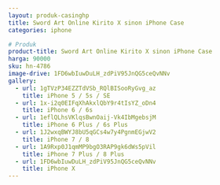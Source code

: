 ```yaml
---
layout: produk-casinghp
title: Sword Art Online Kirito X sinon iPhone Case
categories: iphone

# Produk
product-title: Sword Art Online Kirito X sinon iPhone Case
harga: 90000
sku: hn-4786
image-drive: 1FD6wbIuwDuLH_zdPiV95JnQG5ceQvNNv
gallery:
  - url: 1gTVzP34EZZTdVSb_RQlBISooRyGvg_az
    title: iPhone 5 / 5s / SE
  - url: 1x-i2q0EIFqXhAkxlQbY9r4tIsYZ_oDn4
    title: iPhone 6 / 6s
  - url: 1eflQLhsVKlqsBwnOaij-Vk4IbMgebsjM
    title: iPhone 6 Plus / 6s Plus
  - url: 1J2wxqBWYJ8bU5qGCs4w7y4PgnmEGjwV2
    title: iPhone 7 / 8
  - url: 1A9Rxp0J1qmMP9bgO3RAP9gk6dWs5pVil
    title: iPhone 7 Plus / 8 Plus
  - url: 1FD6wbIuwDuLH_zdPiV95JnQG5ceQvNNv
    title: iPhone X
---
```

